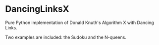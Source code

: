 DancingLinksX
=============

Pure Python implementation of Donald Knuth's Algorithm X with Dancing Links.

Two examples are included: the Sudoku and the N-queens.
